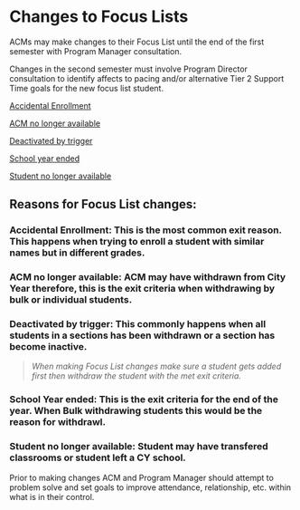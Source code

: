 # Changes to Focus Lists

ACMs may make changes to their Focus List until the end of the first semester with Program Manager consultation. 

Changes in the second semester must involve Program Director consultation to identify affects to pacing and/or alternative Tier 2 Support Time goals for the new focus list student.  

[Accidental Enrollment](#Accidental-Enrollment)

[ACM no longer available](#ACM-no-longer-available)

[Deactivated by trigger](#Deactivated-by-trigger)

[School year ended](#School-Year-ended)

[Student no longer available](#Student-no-longer-available)

## Reasons for Focus List changes: 

### **Accidental Enrollment**: This is the most common exit reason. This happens when trying to enroll a student with similar names but in different grades. 


### **ACM no longer available**: ACM may have withdrawn from City Year therefore, this is the exit criteria when withdrawing by bulk or individual students.


### **Deactivated by trigger**: This commonly happens when all students in a sections has been withdrawn or a section has become inactive. 
    
> *When making Focus List changes make sure a student gets added first then withdraw the student with the met exit criteria.* 


### **School Year ended**: This is the exit criteria for the end of the year. When Bulk withdrawing students this would be the reason for withdrawl.


### **Student no longer available**: Student may have transfered classrooms or student left a CY school.


Prior to making changes ACM and Program Manager should attempt to problem solve and set goals to improve attendance, relationship, etc. within what is in their control. 